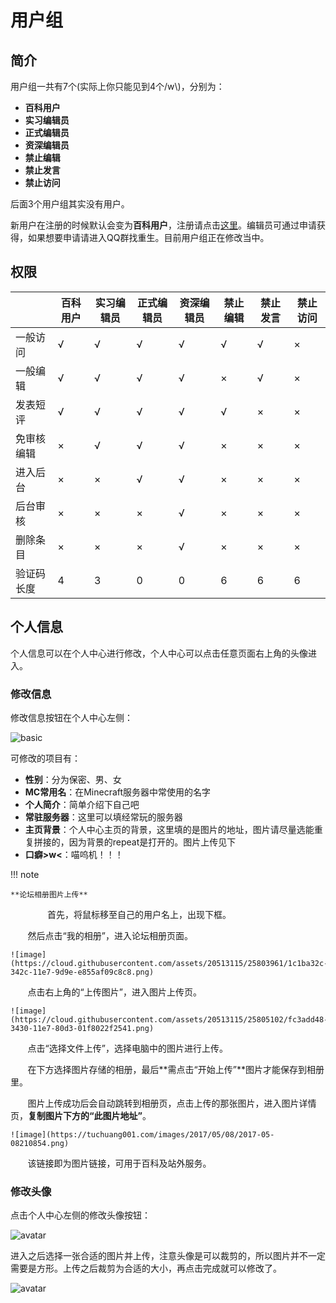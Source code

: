 # 用户组

## 简介

用户组一共有7个(实际上你只能见到4个/w\\)，分别为：

- **百科用户**
- **实习编辑员**
- **正式编辑员**
- **资深编辑员**
- **禁止编辑**
- **禁止发言**
- **禁止访问**

后面3个用户组其实没有用户。

新用户在注册的时候默认会变为**百科用户**，注册请点击[这里](http://www.mcmod.cn/reg)。编辑员可通过申请获得，如果想要申请请进入QQ群找重生。目前用户组正在修改当中。

## 权限

|          | 百科用户 | 实习编辑员 | 正式编辑员 | 资深编辑员 | 禁止编辑 | 禁止发言 | 禁止访问 |
| -------- | ------- | --------- | --------- | -------- | ------- | ------- | ------- |
| 一般访问  |    √    |     √     |     √     |     √    |    √    |    √    |    ×    |
| 一般编辑  |    √    |     √     |     √     |     √    |    ×    |    √    |    ×    |
| 发表短评  |    √    |     √     |     √     |     √    |    √    |    ×    |    ×    |
| 免审核编辑|    ×    |     √     |     √     |     √    |    ×    |    ×    |    ×    |
| 进入后台  |    ×    |     ×     |     √     |     √    |    ×    |    ×    |    ×    |
| 后台审核  |    ×    |     ×     |     ×     |     √    |    ×    |    ×    |    ×    |
| 删除条目  |    ×    |     ×     |     ×     |     √    |    ×    |    ×    |    ×    |
| 验证码长度|    4    |     3     |     0     |     0    |    6    |    6    |    6    |

## 个人信息

个人信息可以在个人中心进行修改，个人中心可以点击任意页面右上角的头像进入。

### 修改信息

修改信息按钮在个人中心左侧：

![basic](https://cloud.githubusercontent.com/assets/5229241/12703395/10259fda-c87d-11e5-96d0-41c71cc5db5a.png)

可修改的项目有：

- **性别**：分为保密、男、女
- **MC常用名**：在Minecraft服务器中常使用的名字
- **个人简介**：简单介绍下自己吧
- **常驻服务器**：这里可以填经常玩的服务器
- **主页背景**：个人中心主页的背景，这里填的是图片的地址，图片请尽量选能重复拼接的，因为背景的repeat是打开的。图片上传见下
- **口癖>w<**：喵呜机！！！

!!! note

	**论坛相册图片上传**
        
        首先，将鼠标移至自己的用户名上，出现下框。
	
        然后点击“我的相册”，进入论坛相册页面。
	
	![image](https://cloud.githubusercontent.com/assets/20513115/25803961/1c1ba32c-342c-11e7-9d9e-e855af09c8c8.png)
	
        点击右上角的“上传图片”，进入图片上传页。
	
	![image](https://cloud.githubusercontent.com/assets/20513115/25805102/fc3add48-3430-11e7-80d3-01f8022f2541.png)
	
        点击“选择文件上传”，选择电脑中的图片进行上传。
	
        在下方选择图片存储的相册，最后**需点击“开始上传”**图片才能保存到相册里。
	
        图片上传成功后会自动跳转到相册页，点击上传的那张图片，进入图片详情页，**复制图片下方的“此图片地址”**。
	
	![image](https://tuchuang001.com/images/2017/05/08/2017-05-08210854.png)
	
        该链接即为图片链接，可用于百科及站外服务。
	

### 修改头像

点击个人中心左侧的修改头像按钮：

![avatar](https://cloud.githubusercontent.com/assets/5229241/12703591/f3bf4206-c881-11e5-809b-b3e50ff80430.png)

进入之后选择一张合适的图片并上传，注意头像是可以裁剪的，所以图片并不一定需要是方形。上传之后裁剪为合适的大小，再点击完成就可以修改了。

![avatar](https://cloud.githubusercontent.com/assets/5229241/12703625/b0c2899e-c882-11e5-9a17-9b5196504d50.png)


